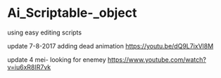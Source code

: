 # Ai_Scriptable-_object
using easy editing scripts
 
update 
7-8-2017
adding dead animation
https://youtu.be/dQ9L7ixVl8M

 

update
4 mei- 
looking for enemey 
https://www.youtube.com/watch?v=iu6xR8IR7vk
